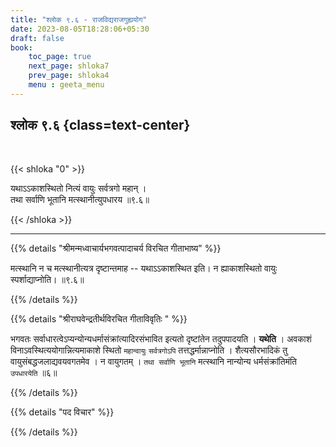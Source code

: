 ```yaml
---
title: "श्लोक ९.६ - राजविद्यराजगुह्ययोग"
date: 2023-08-05T18:28:06+05:30
draft: false
book:
    toc_page: true
    next_page: shloka7
    prev_page: shloka4
    menu : geeta_menu
---
```




## श्लोक ९.६ {class=text-center}

<br/>

{{< shloka  "0"  >}}

यथाऽऽकाशस्थितो नित्यं वायुः सर्वत्रगो महान् ।  
तथा सर्वाणि भूतानि मत्स्थानीत्युपधारय ॥९.६॥

{{< /shloka >}}

---


{{% details "श्रीमन्मध्वाचार्यभगवत्पादाचर्य विरचित  गीताभाष्य" %}}

मत्स्थानि न च मत्स्थानीत्यत्र दृष्टान्तमाह -- यथाऽऽकाशस्थित इति। 
न ह्याकाशस्थितो वायुः स्पर्शाद्याप्नोति। ॥९.६॥

{{% /details %}}



{{% details "श्रीराघवेन्द्रतीर्थविरचित गीताविवृतिः " %}}

भगवतः सर्वाधारत्वेऽप्यन्योन्यधर्मासंक्रांत्यादिरसंभावित इत्यतो
दृष्टांतेन तदुपपादयति । **यथेति** । अवकाशं
विनाऽवस्थित्ययोगान्नित्यमाकाशे स्थितो `महान्वायुः` `सर्वत्रगोऽपि`
तत्तद्धर्मान्नाप्नोति । शैत्यसौरभादिकं तु वायुसंबद्धजलाद्यवयवगतमेव । न
वायुगतम्‌ । `तथा सर्वाणि भूतानि` मत्स्थानि नान्योन्य
धर्मसंक्रांतिमंति `उपधारयेति` ॥६॥

{{% /details %}}


{{% details "पद विचार" %}}


{{% /details %}}
